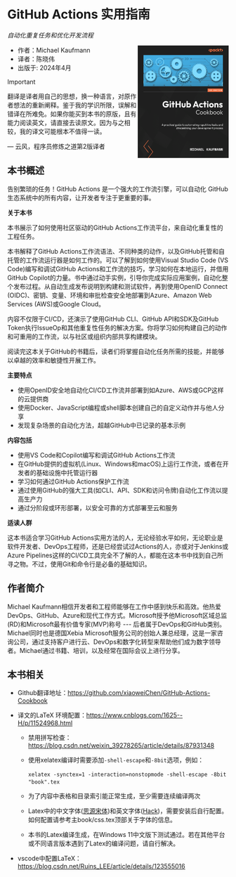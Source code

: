 # GitHub Actions 实用指南

*自动化重复任务和优化开发流程*

<a href=""><img src="cover.png" height="256px" align="right"></a>

* 作者：Michael Kaufmann
* 译者：陈晓伟
* 出版于: 2024年4月

> [!IMPORTANT]
> 翻译是译者用自己的思想，换一种语言，对原作者想法的重新阐释。鉴于我的学识所限，误解和错译在所难免。如果你能买到本书的原版，且有能力阅读英文，请直接去读原文。因为与之相较，我的译文可能根本不值得一读。
>
> — 云风，程序员修炼之道第2版译者

## 本书概述

告别繁琐的任务！GitHub Actions 是一个强大的工作流引擎，可以自动化 GitHub 生态系统中的所有内容，让开发者专注于更重要的事。

**关于本书**

本书展示了如何使用社区驱动的GitHub Actions工作流平台，来自动化重复性的工程任务。

本书解释了GitHub Actions工作流语法、不同种类的动作，以及GitHub托管和自托管的工作流运行器是如何工作的。可以了解到如何使用Visual Studio Code (VS Code)编写和调试GitHub Actions和工作流的技巧，学习如何在本地运行，并借用GitHub Copilot的力量。书中通过动手实例，引导你完成实际应用案例，自动化整个发布过程。从自动生成发布说明到构建和测试软件，再到使用OpenID Connect (OIDC)、密钥、变量、环境和审批检查安全地部署到Azure、Amazon Web Services (AWS)或Google Cloud。

内容不仅限于CI/CD，还演示了使用GitHub CLI、GitHub API和SDK及GitHub Token执行IssueOp和其他重复性任务的解决方案。你将学习如何构建自己的动作和可重用的工作流，以与社区或组织内部共享构建模块。

阅读完这本关于GitHub的书籍后，读者们将掌握自动化任务所需的技能，并能够以卓越的效率和敏捷性开展工作。

**主要特点**

* 使用OpenID安全地自动化CI/CD工作流并部署到如Azure、AWS或GCP这样的云提供商
* 使用Docker、JavaScript编程或shell脚本创建自己的自定义动作并与他人分享
* 发现复杂场景的自动化方法，超越GitHub中已记录的基本示例

**内容包括**

* 使用VS Code和Copilot编写和调试GitHub Actions工作流
* 在GitHub提供的虚拟机(Linux、Windows和macOS)上运行工作流，或者在开发者的基础设施中托管运行器
* 学习如何通过GitHub Actions保护工作流
* 通过使用GitHub的强大工具(如CLI、API、SDK和访问令牌)自动化工作流以提高生产力
* 通过分阶段或环形部署，以安全可靠的方式部署至云和服务

**适读人群**

这本书适合学习GitHub Actions实用方法的人，无论经验水平如何，无论职业是软件开发者、DevOps工程师，还是已经尝试过Actions的人，亦或对于Jenkins或Azure Pipelines这样的CI/CD工具完全不了解的人，都能在这本书中找到自己所寻之物。不过，使用Git和命令行是必备的基础知识。


## 作者简介

Michael Kaufmann相信开发者和工程师能够在工作中感到快乐和高效。他热爱DevOps、GitHub、Azure和现代工作方式。Microsoft授予他Microsoft区域总监(RD)和Microsoft最有价值专家(MVP)称号 --- 后者属于DevOps和GitHub类别。Michael同时也是德国Xebia Microsoft服务公司的创始人兼总经理，这是一家咨询公司，通过支持客户进行云、DevOps和数字化转型来帮助他们成为数字领导者。Michael通过书籍、培训，以及经常在国际会议上进行分享。

## 本书相关

* Github翻译地址：https://github.com/xiaoweiChen/GitHub-Actions-Cookbook

* 译文的LaTeX 环境配置：https://www.cnblogs.com/1625--H/p/11524968.html

  * 禁用拼写检查：https://blog.csdn.net/weixin_39278265/article/details/87931348

  * 使用xelatex编译时需要添加`-shell-escape`和`-8bit`选项，例如：

    `xelatex -synctex=1 -interaction=nonstopmode -shell-escape -8bit "book".tex`

  * 为了内容中表格和目录索引能正常生成，至少需要连续编译两次

  * Latex中的中文字体([思源宋体](https://github.com/notofonts/noto-cjk/releases))和英文字体([Hack](https://github.com/source-foundry/Hack-windows-installer/releases/tag/v1.6.0))，需要安装后自行配置。如何配置请参考主book/css.tex顶部关于字体的信息。

  * 本书的Latex编译生成，在Windows 11中文版下测试通过。若在其他平台或不同语言版本遇到了Latex的编译问题，请自行解决。

* vscode中配置LaTeX：https://blog.csdn.net/Ruins_LEE/article/details/123555016

